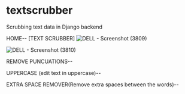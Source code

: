 # textscrubber
Scrubbing text data in Django backend 



HOME-- [TEXT SCRUBBER]
![DELL - Screenshot (3809)](https://user-images.githubusercontent.com/47920126/112750294-78172e80-8fe5-11eb-99fb-9bcdf589a85f.png)

![DELL - Screenshot (3810)](https://user-images.githubusercontent.com/47920126/112750302-7d747900-8fe5-11eb-9511-35ed97933611.png)


REMOVE PUNCUATIONS--


UPPERCASE (edit text in uppercase)--


EXTRA SPACE REMOVER(Remove extra spaces between the words)--





